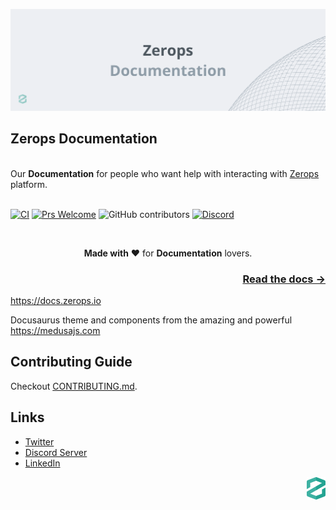 ![Docs cover](https://github.com/zeropsio/recipe-shared-assets/blob/main/covers/svg/cover-docs.svg)

<h2>Zerops Documentation</h2>
  <br/>
Our <b>Documentation</b> for people who want help with interacting with <a href="https://zerops.io/" target="_blank">Zerops</a> platform.

<br/>
<br />

[![CI](https://github.com/zeropsio/docs/actions/workflows/build.yml/?labelColor=EDEFF3&color=8F9DA8)](https://github.com/zeropsio/docs/actions/workflows/build.yml)
[![Prs Welcome](https://img.shields.io/badge/PRs_are-Welcome_%20?labelColor=EDEFF3&color=8F9DA8)](https://github.com/zeropsio/docs/blob/CONTRIBUTING.md)
![GitHub contributors](https://img.shields.io/github/contributors/zeropsio/docs?labelColor=EDEFF3&color=8F9DA8)
[![Discord](https://img.shields.io/discord/735781031147208777?labelColor=EDEFF3&color=8F9DA8)](https://discord.gg/xxzmJSDKPT)

<br/>

<p align="center">
<b>Made with</b> ❤️ for <b>Documentation</b> lovers.
<br/>
</p>

<h3 align="end">
<a href="https://docs.zerops.io/" target="_blank">Read the docs →</a>
<br/>
</h3>


https://docs.zerops.io


Docusaurus theme and components from the amazing and powerful https://medusajs.com

## Contributing Guide

Checkout [CONTRIBUTING.md](https://github.com/zeropsio/docs/blob/main/CONTRIBUTING.md).


## Links

- [Twitter](https://x.com/zeropsio)
- [Discord Server](https://discord.gg/xxzmJSDKPT)
- [LinkedIn](https://www.linkedin.com/company/zerops)


<p align="end"><img height="36" src="https://github.com/zeropsio/recipe-shared-assets/blob/main/logos/zerops-green.svg" ></p>
